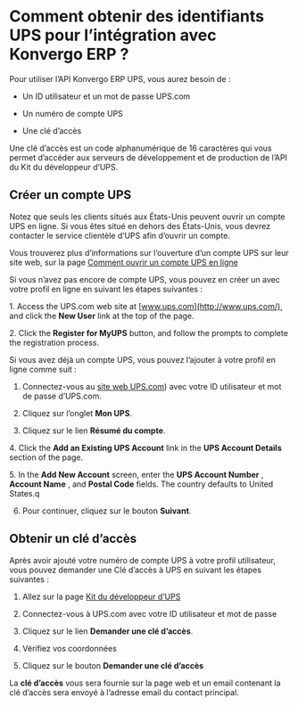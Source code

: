 # Comment obtenir des identifiants UPS pour l’intégration avec Konvergo ERP ?

Pour utiliser l’API Konvergo ERP UPS, vous aurez besoin de :

  * Un ID utilisateur et un mot de passe UPS.com

  * Un numéro de compte UPS

  * Une clé d’accès

Une clé d’accès est un code alphanumérique de 16 caractères qui vous permet
d’accéder aux serveurs de développement et de production de l’API du Kit du
développeur d’UPS.

## Créer un compte UPS

Notez que seuls les clients situés aux États-Unis peuvent ouvrir un compte UPS
en ligne. Si vous êtes situé en dehors des États-Unis, vous devrez contacter
le service clientèle d’UPS afin d’ouvrir un compte.

Vous trouverez plus d’informations sur l’ouverture d’un compte UPS sur leur
site web, sur la page [Comment ouvrir un compte UPS en
ligne](https://www.ups.com/content/us/en/resources/sri/openaccountonline?srch_pos=2&srch_phr=open+ups+account)

Si vous n’avez pas encore de compte UPS, vous pouvez en créer un avec votre
profil en ligne en suivant les étapes suivantes :

1\. Access the UPS.com web site at [www.ups.com](http://www.ups.com/), and
click the **New User** link at the top of the page.

2\. Click the **Register for MyUPS** button, and follow the prompts to
complete the registration process.

Si vous avez déjà un compte UPS, vous pouvez l’ajouter à votre profil en ligne
comme suit :

  1. Connectez-vous au [site web UPS.com](http://www.ups.com/)) avec votre ID utilisateur et mot de passe d’UPS.com.

  2. Cliquez sur l’onglet **Mon UPS**.

  3. Cliquez sur le lien **Résumé du compte**.

4\. Click the **Add an Existing UPS Account** link in the **UPS Account
Details** section of the page.

5\. In the **Add New Account** screen, enter the **UPS Account Number** ,
**Account Name** , and **Postal Code** fields. The country defaults to United
States.q

  6. Pour continuer, cliquez sur le bouton **Suivant**.

## Obtenir un clé d’accès

Après avoir ajouté votre numéro de compte UPS à votre profil utilisateur, vous
pouvez demander une Clé d’accès à UPS en suivant les étapes suivantes :

  1. Allez sur la page [Kit du développeur d’UPS](https://www.ups.com/upsdeveloperkit?loc=en_US)

  2. Connectez-vous à UPS.com avec votre ID utilisateur et mot de passe

  3. Cliquez sur le lien **Demander une clé d’accès**.

  4. Vérifiez vos coordonnées

  5. Cliquez sur le bouton **Demander une clé d’accès**

La **clé d’accès** vous sera fournie sur la page web et un email contenant la
clé d’accès sera envoyé à l’adresse email du contact principal.

